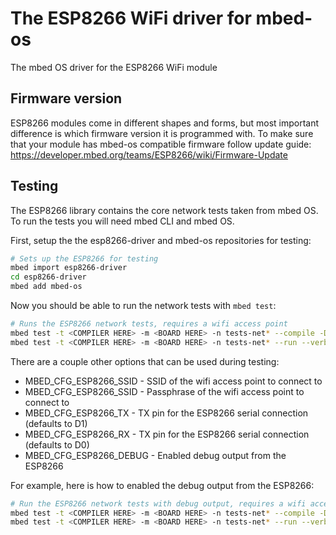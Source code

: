 # The ESP8266 WiFi driver for mbed-os
The mbed OS driver for the ESP8266 WiFi module

## Firmware version
ESP8266 modules come in different shapes and forms, but most important difference is which firmware version it is programmed with. To make sure that your module has mbed-os compatible firmware follow update guide: https://developer.mbed.org/teams/ESP8266/wiki/Firmware-Update

## Testing
The ESP8266 library contains the core network tests taken from mbed OS. To run the tests you will need mbed CLI and mbed OS.

First, setup the the esp8266-driver and mbed-os repositories for testing:
``` bash
# Sets up the ESP8266 for testing
mbed import esp8266-driver
cd esp8266-driver
mbed add mbed-os
```

Now you should be able to run the network tests with `mbed test`:
``` bash
# Runs the ESP8266 network tests, requires a wifi access point
mbed test -t <COMPILER HERE> -m <BOARD HERE> -n tests-net* --compile -DMBED_CFG_ESP8266_SSID='<SSID HERE>' -DMBED_CFG_ESP8266_PASS='<PASS HERE>'
mbed test -t <COMPILER HERE> -m <BOARD HERE> -n tests-net* --run --verbose
```

There are a couple other options that can be used during testing:
- MBED_CFG_ESP8266_SSID - SSID of the wifi access point to connect to
- MBED_CFG_ESP8266_SSID - Passphrase of the wifi access point to connect to
- MBED_CFG_ESP8266_TX - TX pin for the ESP8266 serial connection (defaults to D1)
- MBED_CFG_ESP8266_RX - TX pin for the ESP8266 serial connection (defaults to D0)
- MBED_CFG_ESP8266_DEBUG - Enabled debug output from the ESP8266

For example, here is how to enabled the debug output from the ESP8266:
``` bash
# Run the ESP8266 network tests with debug output, requires a wifi access point
mbed test -t <COMPILER HERE> -m <BOARD HERE> -n tests-net* --compile -DMBED_CFG_ESP8266_SSID='<SSID HERE>' -DMBED_CFG_ESP8266_PASS='<PASS HERE>' -DMBED_CFG_ESP8266_DEBUG=true
mbed test -t <COMPILER HERE> -m <BOARD HERE> -n tests-net* --run --verbose
```
